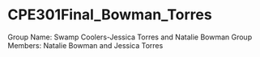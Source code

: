 # CPE301Final_Bowman_Torres
 Group Name: Swamp Coolers-Jessica Torres and Natalie Bowman
 Group Members: Natalie Bowman and Jessica Torres
